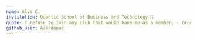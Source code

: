 ```yaml
---
name: Alva C.
institution: Quantic School of Business and Technology 🚩 
quote: I refuse to join any club that would have me as a member. - Groucho Marx
github_user: Acardonac
---
```

